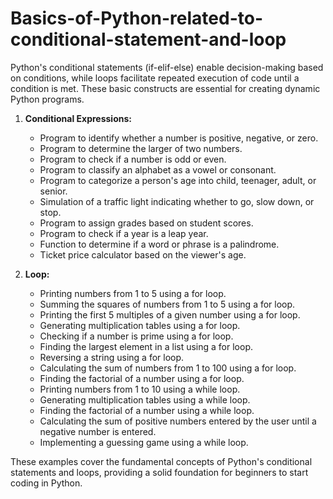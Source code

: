 # Basics-of-Python-related-to-conditional-statement-and-loop
Python's conditional statements (if-elif-else) enable decision-making based on conditions, while loops facilitate repeated execution of code until a condition is met. These basic constructs are essential for creating dynamic Python programs.

1. **Conditional Expressions:**
   - Program to identify whether a number is positive, negative, or zero.
   - Program to determine the larger of two numbers.
   - Program to check if a number is odd or even.
   - Program to classify an alphabet as a vowel or consonant.
   - Program to categorize a person's age into child, teenager, adult, or senior.
   - Simulation of a traffic light indicating whether to go, slow down, or stop.
   - Program to assign grades based on student scores.
   - Program to check if a year is a leap year.
   - Function to determine if a word or phrase is a palindrome.
   - Ticket price calculator based on the viewer's age.

2. **Loop:**
   - Printing numbers from 1 to 5 using a for loop.
   - Summing the squares of numbers from 1 to 5 using a for loop.
   - Printing the first 5 multiples of a given number using a for loop.
   - Generating multiplication tables using a for loop.
   - Checking if a number is prime using a for loop.
   - Finding the largest element in a list using a for loop.
   - Reversing a string using a for loop.
   - Calculating the sum of numbers from 1 to 100 using a for loop.
   - Finding the factorial of a number using a for loop.
   - Printing numbers from 1 to 10 using a while loop.
   - Generating multiplication tables using a while loop.
   - Finding the factorial of a number using a while loop.
   - Calculating the sum of positive numbers entered by the user until a negative number is entered.
   - Implementing a guessing game using a while loop.

These examples cover the fundamental concepts of Python's conditional statements and loops, providing a solid foundation for beginners to start coding in Python.
